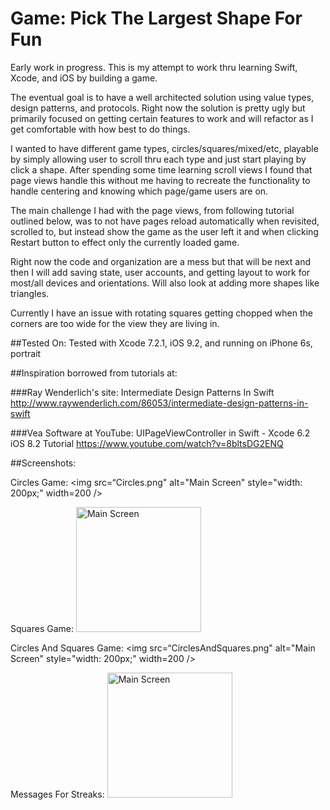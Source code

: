 # Game: Pick The Largest Shape For Fun

Early work in progress. This is my attempt to work thru learning Swift, Xcode, and iOS by building a game. 

The eventual goal is to have a well architected solution using value types, design patterns, and protocols. Right now the solution is pretty ugly but primarily focused on getting certain features to work and will refactor as I get comfortable with how best to do things.

I wanted to have different game types, circles/squares/mixed/etc, playable by simply allowing user to scroll thru each type and just start playing by click a shape. After spending some time learning scroll views I found that page views handle this without me having to recreate the functionality to handle centering and knowing which page/game users are on.

The main challenge I had with the page views, from following tutorial outlined below, was to not have pages reload automatically when revisited, scrolled to, but instead show the game as the user left it and when clicking Restart button to effect only the currently loaded game.

Right now the code and organization are a mess but that will be next and then I will add saving state, user accounts, and getting layout to work for most/all devices and orientations. Will also look at adding more shapes like triangles.

Currently I have an issue with rotating squares getting chopped when the corners are too wide for the view they are living in.

##Tested On:
Tested with Xcode 7.2.1, iOS 9.2, and running on iPhone 6s, portrait


##Inspiration borrowed from tutorials at:

###Ray Wenderlich's site: Intermediate Design Patterns In Swift
http://www.raywenderlich.com/86053/intermediate-design-patterns-in-swift

###Vea Software at YouTube: UIPageViewController in Swift - Xcode 6.2 iOS 8.2 Tutorial 
https://www.youtube.com/watch?v=8bltsDG2ENQ


##Screenshots:

Circles Game:
<img src=“Circles.png" alt="Main Screen" style="width: 200px;" width=200 />

Squares Game:
<img src=“Squares.png” alt="Main Screen" style="width: 200px;" width=200 />

Circles And Squares Game:
<img src=“CirclesAndSquares.png" alt="Main Screen" style="width: 200px;" width=200 />

Messages For Streaks:
<img src=“StreakMessages.png” alt="Main Screen" style="width: 200px;" width=200 />
